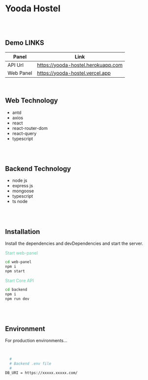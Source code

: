 # Yooda Hostel

<br /><br />

## Demo LINKS

| Panel     | Link                               |
| --------- | ---------------------------------- |
| API Url   | https://yooda-hostel.herokuapp.com |
| Web Panel | https://yooda-hostel.vercel.app    |

<br />

## Web Technology

-   antd
-   axios
-   react
-   react-router-dom
-   react-query
-   typescript

<br /><br />

## Backend Technology

-   node js
-   express js
-   mongoose
-   typescript
-   ts node

<br /><br />

## Installation

Install the dependencies and devDependencies and start the server.

<span style="color: MediumAquamarine;">Start web-panel</span>

```sh
cd web-panel
npm i
npm start
```

<span style="color: MediumAquamarine;">Start Core API</span>

```sh
cd backend
npm i
npm run dev
```

<br /><br />

## Environment

For production environments...

<br />

```sh
  #
  # Backend .env file
  #
DB_URI = https://xxxxx.xxxxx.com/
```
